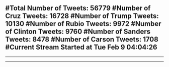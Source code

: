 #Total Number of Tweets: 56779 
#Number of Cruz Tweets: 16728
#Number of Trump Tweets: 10130
#Number of Rubio Tweets: 9972
#Number of Clinton Tweets: 9760
#Number of Sanders Tweets: 8478
#Number of Carson Tweets: 1708
#Current Stream Started at Tue Feb  9 04:04:26
---
---
---
